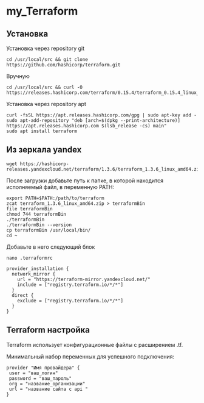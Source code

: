 # my_Terraform
##  Установка
Установка через repository git
```
cd /usr/local/src && git clone https://github.com/hashicorp/terraform.git
```
Вручную
```
cd /usr/local/src && curl -O 
https://releases.hashicorp.com/terraform/0.15.4/terraform_0.15.4_linux_arm.zip 
```
 Установка через repository apt
 ```
curl -fsSL https://apt.releases.hashicorp.com/gpg | sudo apt-key add -
sudo apt-add-repository "deb [arch=$(dpkg --print-architecture)] 
https://apt.releases.hashicorp.com $(lsb_release -cs) main"
sudo apt install terraform

 ```
 ## Из зеркала yandex
 ```
 wget https://hashicorp-releases.yandexcloud.net/terraform/1.3.6/terraform_1.3.6_linux_amd64.zip
 ```
После загрузки добавьте путь к папке, в которой находится исполняемый файл, в переменную PATH:

```
export PATH=$PATH:/path/to/terraform
zcat terraform_1.3.6_linux_amd64.zip > terraformBin
file terraformBin
chmod 744 terraformBin
./terraformBin
./terraformBin --version
cp terraformBin /usr/local/bin/
cd ~
```
Добавьте в него следующий блок
```
nano .terraformrc

provider_installation {
  network_mirror {
    url = "https://terraform-mirror.yandexcloud.net/"
    include = ["registry.terraform.io/*/*"]
  }
  direct {
    exclude = ["registry.terraform.io/*/*"]
  }
}
```

 ##  Terraform настройка

 Terraform использует конфигурационные файлы с расширением 
.tf. 

Минимальный набор переменных для успешного 
подключения:
```
provider "Имя провайдера" {
 user = "ваш_логин"
 password = "ваш_пароль"
 org = "название_организации"
 url = "название сайта с api "
}

```
